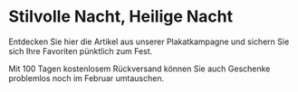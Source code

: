 Stilvolle Nacht, Heilige Nacht
================================

Entdecken Sie hier die Artikel aus unserer Plakatkampagne und sichern Sie sich Ihre Favoriten pünktlich zum Fest.

Mit 100 Tagen kostenlosem Rückversand können Sie auch Geschenke problemlos noch im Februar umtauschen.
